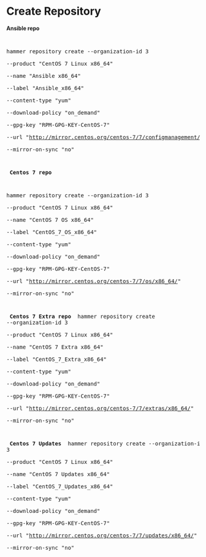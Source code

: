 <h1> Create Repository </h1>
<b> Ansible repo </b>
<pre>

 hammer repository create --organization-id 3 \
    --product "CentOS 7 Linux x86_64" \
    --name "Ansible x86_64" \
    --label "Ansible_x86_64" \
    --content-type "yum" \
    --download-policy "on_demand" \
    --gpg-key "RPM-GPG-KEY-CentOS-7" \
    --url "http://mirror.centos.org/centos-7/7/configmanagement/x86_64/ansible29/" \
    --mirror-on-sync "no"

<b> Centos 7 repo </b>

hammer repository create --organization-id 3 \
   --product "CentOS 7 Linux x86_64" \
   --name "CentOS 7 OS x86_64" \
   --label "CentOS_7_OS_x86_64" \
   --content-type "yum" \
   --download-policy "on_demand" \
   --gpg-key "RPM-GPG-KEY-CentOS-7" \
   --url "http://mirror.centos.org/centos-7/7/os/x86_64/" \
   --mirror-on-sync "no"

<b> Centos 7 Extra repo </b>
hammer repository create --organization-id 3 \
   --product "CentOS 7 Linux x86_64" \
   --name "CentOS 7 Extra x86_64" \
   --label "CentOS_7_Extra_x86_64" \
   --content-type "yum" \
   --download-policy "on_demand" \
   --gpg-key "RPM-GPG-KEY-CentOS-7" \
   --url "http://mirror.centos.org/centos-7/7/extras/x86_64/" \
   --mirror-on-sync "no"

<b> Centos 7 Updates </b>
hammer repository create --organization-id 3 \
   --product "CentOS 7 Linux x86_64" \
   --name "CentOS 7 Updates x86_64" \
   --label "CentOS_7_Updates_x86_64" \
   --content-type "yum" \
   --download-policy "on_demand" \
   --gpg-key "RPM-GPG-KEY-CentOS-7" \
   --url "http://mirror.centos.org/centos-7/7/updates/x86_64/" \
   --mirror-on-sync "no"



</pre>

